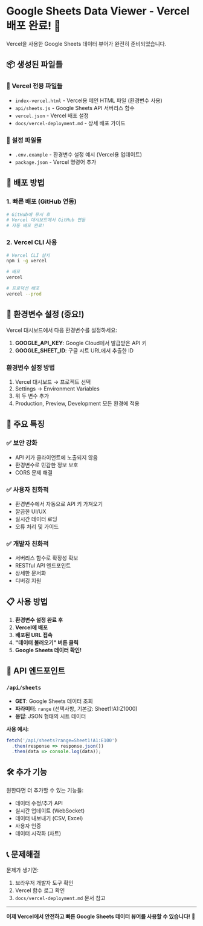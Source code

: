 # Google Sheets Data Viewer - Vercel 배포 완료! 🚀

Vercel을 사용한 Google Sheets 데이터 뷰어가 완전히 준비되었습니다.

## 📦 생성된 파일들

### 🎯 Vercel 전용 파일들
- `index-vercel.html` - Vercel용 메인 HTML 파일 (환경변수 사용)
- `api/sheets.js` - Google Sheets API 서버리스 함수
- `vercel.json` - Vercel 배포 설정
- `docs/vercel-deployment.md` - 상세 배포 가이드

### 🔧 설정 파일들
- `.env.example` - 환경변수 설정 예시 (Vercel용 업데이트)
- `package.json` - Vercel 명령어 추가

## 🚀 배포 방법

### 1. 빠른 배포 (GitHub 연동)
```bash
# GitHub에 푸시 후
# Vercel 대시보드에서 GitHub 연동
# 자동 배포 완료!
```

### 2. Vercel CLI 사용
```bash
# Vercel CLI 설치
npm i -g vercel

# 배포
vercel

# 프로덕션 배포
vercel --prod
```

## 🔑 환경변수 설정 (중요!)

Vercel 대시보드에서 다음 환경변수를 설정하세요:

1. **GOOGLE_API_KEY**: Google Cloud에서 발급받은 API 키
2. **GOOGLE_SHEET_ID**: 구글 시트 URL에서 추출한 ID

### 환경변수 설정 방법
1. Vercel 대시보드 → 프로젝트 선택
2. Settings → Environment Variables
3. 위 두 변수 추가
4. Production, Preview, Development 모든 환경에 적용

## 🌟 주요 특징

### ✅ 보안 강화
- API 키가 클라이언트에 노출되지 않음
- 환경변수로 민감한 정보 보호
- CORS 문제 해결

### ✅ 사용자 친화적
- 환경변수에서 자동으로 API 키 가져오기
- 깔끔한 UI/UX
- 실시간 데이터 로딩
- 오류 처리 및 가이드

### ✅ 개발자 친화적
- 서버리스 함수로 확장성 확보
- RESTful API 엔드포인트
- 상세한 문서화
- 디버깅 지원

## 📋 사용 방법

1. **환경변수 설정 완료 후**
2. **Vercel에 배포**
3. **배포된 URL 접속**
4. **"데이터 불러오기" 버튼 클릭**
5. **Google Sheets 데이터 확인!**

## 🔗 API 엔드포인트

### `/api/sheets`
- **GET**: Google Sheets 데이터 조회
- **파라미터**: `range` (선택사항, 기본값: Sheet1!A1:Z1000)
- **응답**: JSON 형태의 시트 데이터

**사용 예시:**
```javascript
fetch('/api/sheets?range=Sheet1!A1:E100')
  .then(response => response.json())
  .then(data => console.log(data));
```

## 🛠️ 추가 기능

원한다면 더 추가할 수 있는 기능들:
- 데이터 수정/추가 API
- 실시간 업데이트 (WebSocket)
- 데이터 내보내기 (CSV, Excel)
- 사용자 인증
- 데이터 시각화 (차트)

## 📞 문제해결

문제가 생기면:
1. 브라우저 개발자 도구 확인
2. Vercel 함수 로그 확인  
3. `docs/vercel-deployment.md` 문서 참고

---
**이제 Vercel에서 안전하고 빠른 Google Sheets 데이터 뷰어를 사용할 수 있습니다!** 🎉
